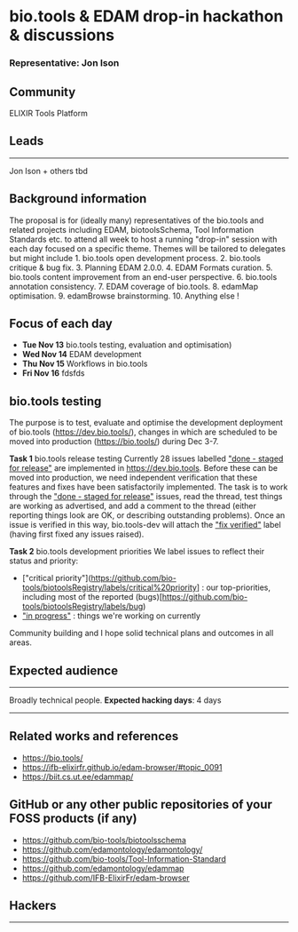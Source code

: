 # bio.tools & EDAM drop-in hackathon & discussions

### Representative: Jon Ison

## Community

ELIXIR Tools Platform

## Leads
---
Jon Ison + others tbd

## Background information
The proposal is for (ideally many) representatives of the bio.tools and related projects including EDAM, biotoolsSchema, Tool Information Standards etc. to attend all week to host a running "drop-in" session with each day focused on a specific theme.  Themes will be tailored to delegates but might include 1. bio.tools open development process.  2.  bio.tools critique & bug fix.  3. Planning EDAM 2.0.0.   4. EDAM Formats curation.  5. bio.tools content improvement from an end-user perspective.  6. bio.tools annotation consistency.  7. EDAM coverage of bio.tools.  8. edamMap optimisation.  9. edamBrowse brainstorming. 10. Anything else !

## Focus of each day
* **Tue Nov 13** bio.tools testing, evaluation and optimisation)
* **Wed Nov 14** EDAM development
* **Thu Nov 15** Workflows in bio.tools
* **Fri Nov 16** fdsfds

## bio.tools testing 
The purpose is to test, evaluate and optimise the development deployment of bio.tools (https://dev.bio.tools/), changes in which are scheduled to be moved into production (https://bio.tools/) during Dec 3-7.

**Task 1** bio.tools release testing
Currently 28 issues labelled ["done - staged for release"](https://github.com/bio-tools/biotoolsregistry/issues?q=is%3Aissue+is%3Aopen+label%3A%22done+-+staged+for+release%22) are implemented in https://dev.bio.tools.  Before these can be moved into production, we need independent verification that these features and fixes have been satisfactorily implemented.  The task is to work through the ["done - staged for release"](https://github.com/bio-tools/biotoolsregistry/issues?q=is%3Aissue+is%3Aopen+label%3A%22done+-+staged+for+release%22) issues, read the thread, test things are working as advertised, and add a comment to the thread (either reporting things look are OK, or describing outstanding problems).  Once an issue is verified in this way, bio.tools-dev will attach the ["fix verified"](https://github.com/bio-tools/biotoolsRegistry/labels/fix%20verified) label (having first fixed any issues raised).

**Task 2** bio.tools development priorities
We label issues to reflect their status and priority:
* ["critical priority"](https://github.com/bio-tools/biotoolsRegistry/labels/critical%20priority] : our top-priorities, including most of the reported (bugs)[https://github.com/bio-tools/biotoolsRegistry/labels/bug)
* ["in progress"](https://github.com/bio-tools/biotoolsRegistry/labels/in%20progress) : things we're working on currently


Community building and I hope solid technical plans and outcomes in all areas.

## Expected audience
---

Broadly technical people.
**Expected hacking days**: 4 days

---
## Related works and references
- https://bio.tools/
- https://ifb-elixirfr.github.io/edam-browser/#topic_0091
- https://biit.cs.ut.ee/edammap/

## GitHub or any other public repositories of your FOSS products (if any)

- https://github.com/bio-tools/biotoolsschema
- https://github.com/edamontology/edamontology/
- https://github.com/bio-tools/Tool-Information-Standard
- https://github.com/edamontology/edammap
- https://github.com/IFB-ElixirFr/edam-browser

## Hackers
---
